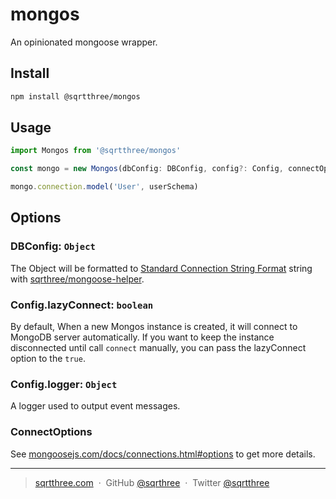 # mongos

An opinionated mongoose wrapper.

## Install

```bash
npm install @sqrtthree/mongos
```

## Usage

```ts
import Mongos from '@sqrtthree/mongos'

const mongo = new Mongos(dbConfig: DBConfig, config?: Config, connectOptions?: ConnectOptions)

mongo.connection.model('User', userSchema)
```

## Options

### DBConfig: `Object`

The Object will be formatted to [Standard Connection String Format](https://docs.mongodb.com/manual/reference/connection-string/#standard-connection-string-format) string with [sqrthree/mongoose-helper](https://github.com/sqrthree/mongoose-helper).

### Config.lazyConnect: `boolean`

By default, When a new Mongos instance is created, it will connect to MongoDB server automatically. If you want to keep the instance disconnected until call `connect` manually, you can pass the lazyConnect option to the `true`.

### Config.logger: `Object`

A logger used to output event messages.

### ConnectOptions

See [mongoosejs.com/docs/connections.html#options](https://mongoosejs.com/docs/connections.html#options) to get more details.

---

> [sqrtthree.com](https://sqrtthree.com/) &nbsp;&middot;&nbsp;
> GitHub [@sqrthree](https://github.com/sqrthree) &nbsp;&middot;&nbsp;
> Twitter [@sqrtthree](https://twitter.com/sqrtthree)
